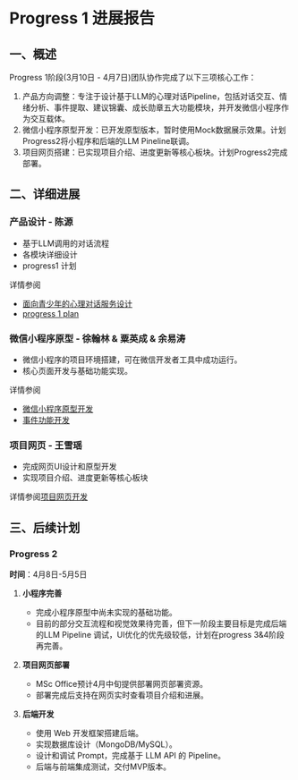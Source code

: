 # Progress 1 进展报告

## 一、概述

Progress 1阶段(3月10日 - 4月7日)团队协作完成了以下三项核心工作：

1. 产品方向调整：专注于设计基于LLM的心理对话Pipeline，包括对话交互、情绪分析、事件提取、建议锦囊、成长勋章五大功能模块，并开发微信小程序作为交互载体。
2. 微信小程序原型开发：已开发原型版本，暂时使用Mock数据展示效果。计划Progress2将小程序和后端的LLM Pineline联调。
3. 项目网页搭建：已实现项目介绍、进度更新等核心板块。计划Progress2完成部署。

## 二、详细进展

### 产品设计 - 陈源

- 基于LLM调用的对话流程
- 各模块详细设计
- progress1 计划

详情参阅

- [面向青少年的心理对话服务设计](../proposal/面向青少年的心理对话服务流程设计.md)
- [progress 1 plan](./plan.md)

### 微信小程序原型 - 徐翰林 & 粟英成 & 余易涛

- 微信小程序的项目环境搭建，可在微信开发者工具中成功运行。
- 核心页面开发与基础功能实现。

详情参阅

- [微信小程序原型开发](xuhanlin/progress1.md)
- [事件功能开发](suyingcheng/suyingcheng_progress1.md)

### 项目网页 - 王雪瑶

- 完成网页UI设计和原型开发
- 实现项目介绍、进度更新等核心板块

详情参阅[项目网页开发](wangxueyao/WANG_Xueyao.md)

## 三、后续计划

### Progress 2

**时间**：4月8日-5月5日

1. **小程序完善**
   - 完成小程序原型中尚未实现的基础功能。
   - 目前的部分交互流程和视觉效果待完善，但下一阶段主要目标是完成后端的LLM Pipeline 调试，UI优化的优先级较低，计划在progress 3&4阶段再完善。

2. **项目网页部署**
   - MSc Office预计4月中旬提供部署网页部署资源。
   - 部署完成后支持在网页实时查看项目介绍和进展。

3. **后端开发**
   - 使用 Web 开发框架搭建后端。  
   - 实现数据库设计（MongoDB/MySQL）。  
   - 设计和调试 Prompt，完成基于 LLM API 的 Pipeline。  
   - 后端与前端集成测试，交付MVP版本。
